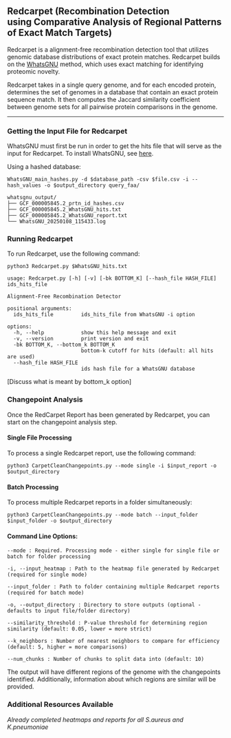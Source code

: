 ## Redcarpet (**Re**combination **D**etection using **C**omparative **A**nalysis of **R**egional **P**atterns of **E**xact Match **T**argets)

Redcarpet is a alignment-free recombination detection tool that utilizes genomic database distributions of exact protein matches. Redcarpet builds on the [WhatsGNU](https://github.com/ahmedmagds/WhatsGNU) method, which uses exact matching for identifying proteomic novelty.

Redcarpet takes in a single query genome, and for each encoded protein, determines the set of genomes in a database that contain an exact protein sequence match. It then computes the Jaccard similarity coefficient between genome sets for all pairwise protein comparisons in the genome.


---
### Getting the Input File for Redcarpet

WhatsGNU must first be run in order to get the hits file that will serve as the input for Redcarpet. To install WhatsGNU, see [here](https://github.com/ahmedmagds/WhatsGNU?tab=readme-ov-file#installation).

Using a hashed database:

```WhatsGNU_main_hashes.py -d $database_path -csv $file.csv -i --hash_values -o $output_directory query_faa/```

```
whatsgnu_output/
├── GCF_000005845.2_prtn_id_hashes.csv
├── GCF_000005845.2_WhatsGNU_hits.txt
├── GCF_000005845.2_WhatsGNU_report.txt
└── WhatsGNU_20250108_115433.log
```

### Running Redcarpet

To run Redcarpet, use the following command:

```python3 Redcarpet.py $WhatsGNU_hits.txt```

```
usage: Redcarpet.py [-h] [-v] [-bk BOTTOM_K] [--hash_file HASH_FILE] ids_hits_file

Alignment-Free Recombination Detector

positional arguments:
  ids_hits_file         ids_hits_file from WhatsGNU -i option

options:
  -h, --help            show this help message and exit
  -v, --version         print version and exit
  -bk BOTTOM_K, --bottom_k BOTTOM_K
                        bottom-k cutoff for hits (default: all hits are used)
  --hash_file HASH_FILE
                        ids hash file for a WhatsGNU database
```
[Discuss what is meant by bottom_k option]

### Changepoint Analysis

Once the RedCarpet Report has been generated by Redcarpet, you can start on the changepoint analysis step.

#### Single File Processing
To process a single Redcarpet report, use the following command:

```python3 CarpetCleanChangepoints.py --mode single -i $input_report -o $output_directory```

#### Batch Processing
To process multiple Redcarpet reports in a folder simultaneously:

```python3 CarpetCleanChangepoints.py --mode batch --input_folder $input_folder -o $output_directory```

#### Command Line Options:
```--mode : Required. Processing mode - either single for single file or batch for folder processing```

```-i, --input_heatmap : Path to the heatmap file generated by Redcarpet (required for single mode)```

```--input_folder : Path to folder containing multiple Redcarpet reports (required for batch mode)```

```-o, --output_directory : Directory to store outputs (optional - defaults to input file/folder directory)```

```--similarity_threshold : P-value threshold for determining region similarity (default: 0.05, lower = more strict)```

```--k_neighbors : Number of nearest neighbors to compare for efficiency (default: 5, higher = more comparisons)```

```--num_chunks : Number of chunks to split data into (default: 10)```


The output will have different regions of the genome with the changepoints identified. Additionally, information about which regions are similar will be provided.

### Additional Resources Available

*Already completed heatmaps and reports for all S.aureus and K.pneumoniae*
